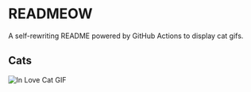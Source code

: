 # READMEOW

A self-rewriting README powered by GitHub Actions to display cat gifs.

## Cats

![In Love Cat GIF](https://media0.giphy.com/media/v1.Y2lkPTlhY2QwMmRheTg2amNxdG9kNGkwNXB4a2M4bnlqb3l3dnF3NDN5OHo3cWR2dnlscCZlcD12MV9naWZzX3NlYXJjaCZjdD1n/MDJ9IbxxvDUQM/200.gif)

